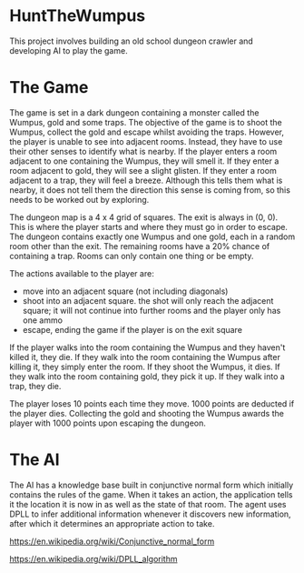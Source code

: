 # HuntTheWumpus
This project involves building an old school dungeon crawler and developing AI to play the game.

The Game
========
The game is set in a dark dungeon containing a monster called the Wumpus, gold and some traps. The objective of the game is to shoot the Wumpus, collect the gold and escape
whilst avoiding the traps. However, the player is unable to see into adjacent rooms. Instead, they have to use their other senses to identify what is nearby. If the player
enters a room adjacent to one containing the Wumpus, they will smell it. If they enter a room adjacent to gold, they will see a slight glisten. If they enter a room adjacent
to a trap, they will feel a breeze. Although this tells them what is nearby, it does not tell them the direction this sense is coming from, so this needs to be worked out by
exploring.

The dungeon map is a 4 x 4 grid of squares. The exit is always in (0, 0). This is where the player starts and where they must go in order to escape. The dungeon contains
exactly one Wumpus and one gold, each in a random room other than the exit. The remaining rooms have a 20% chance of containing a trap. Rooms can only contain one thing or be
empty.

The actions available to the player are:
 - move into an adjacent square (not including diagonals)
 - shoot into an adjacent square. the shot will only reach the adjacent square; it will not continue into further rooms and the player only has one ammo
 - escape, ending the game if the player is on the exit square

If the player walks into the room containing the Wumpus and they haven't killed it, they die. If they walk into the room containing the Wumpus after killing it, they
simply enter the room. If they shoot the Wumpus, it dies. If they walk into the room containing gold, they pick it up. If they walk into a trap, they die.

The player loses 10 points each time they move. 1000 points are deducted if the player dies. Collecting the gold and shooting the Wumpus awards the player with 1000 points
upon escaping the dungeon.

The AI
======
The AI has a knowledge base built in conjunctive normal form which initially contains the rules of the game. When it takes an action, the application tells it the location it is
now in as well as the state of that room. The agent uses DPLL to infer additional information whenever it discovers new information, after which it determines an appropriate
action to take.

https://en.wikipedia.org/wiki/Conjunctive_normal_form

https://en.wikipedia.org/wiki/DPLL_algorithm
